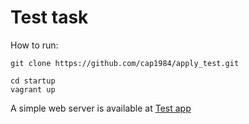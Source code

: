 # Test task

How to run:

```
git clone https://github.com/cap1984/apply_test.git

cd startup
vagrant up
```

A simple web server is available at [Test app](http://localhost:8080)
